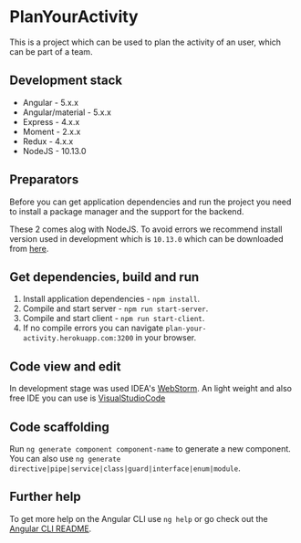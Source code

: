 # PlanYourActivity

This is a project which can be used to plan the activity of an user, which can be part of a team.

## Development stack

* Angular - 5.x.x 
* Angular/material - 5.x.x 
* Express - 4.x.x 
* Moment - 2.x.x 
* Redux - 4.x.x 
* NodeJS - 10.13.0  

## Preparators

Before you can get application dependencies and run the project you need to install a package manager and the support for the backend.

These 2 comes alog with NodeJS. To avoid errors we recommend install version used in development which is `10.13.0` which can be downloaded from [here](https://nodejs.org/en/blog/release/v10.13.0/).

## Get dependencies, build and run
 
1. Install application dependencies - `npm install`.
2. Compile and start server - `npm run start-server`.
3. Compile and start client - `npm run start-client`.
4. If no compile errors you can navigate `plan-your-activity.herokuapp.com:3200` in your browser.

## Code view and edit

In development stage was used IDEA's [WebStorm](https://www.jetbrains.com/webstorm/). An light weight and also free IDE you can use is [VisualStudioCode](https://code.visualstudio.com/)

## Code scaffolding

Run `ng generate component component-name` to generate a new component. You can also use `ng generate directive|pipe|service|class|guard|interface|enum|module`.

## Further help

To get more help on the Angular CLI use `ng help` or go check out the [Angular CLI README](https://github.com/angular/angular-cli/blob/master/README.md).
